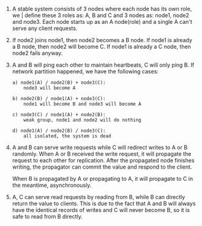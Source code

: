 1.  A stable system consists of 3 nodes where each node has its own role, we    |
    define these 3 roles as: A, B and C and 3 nodes as: node1, node2 and node3. 
    Each node starts up as an A node(role) and a single A can't serve any client 
    requests.

2.  If node2 joins node1, then node2 becomes a B node. If node1 is already a B
    node, then node2 will become C. If node1 is already a C node, then node2 
    fails anyway.

3.  A and B will ping each other to maintain heartbeats, C will only ping B. If 
    network partition happened, we have the following cases:

        a) node1(A) / node2(B) + node3(C):
            node3 will become A

        b) node2(B) / node1(A) + node3(C):
            node1 will become B and node3 will become A

        c) node3(C) / node1(A) + node2(B):
            weak group, node1 and node2 will do nothing

        d) node1(A) / node2(B) / node3(C):
            all isolated, the system is dead

4.  A and B can serve write requests while C will redirect writes to A or B 
    randomly. When A or B received the write request, it will propagate the 
    request to each other for replication. After the propagated node finishes
    writing, the propagator can commit the value and respond to the client.

    When B is propagated by A or propagating to A, it will propagate to C in the
    meantime, asynchronously.

5.  A, C can serve read requests by reading from B, while B can directly return 
    the value to clients. This is due to the fact that A and B will always have
    the identical records of writes and C will never become B, so it is safe to
    read from B directly.

